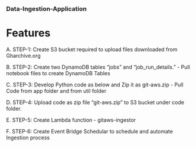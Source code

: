 ### Data-Ingestion-Application

# Features
A.	STEP-1: Create S3 bucket required to upload files downloaded from Gharchive.org

B.	STEP-2: Create two DynamoDB tables “jobs” and “job_run_details.” - Pull notebook files to create DynamoDB Tables

C.	STEP-3: Develop Python code as below and Zip it as git-aws.zip - Pull Code from app folder and from util folder

D.	STEP-4: Upload code as zip file  “git-aws.zip” to S3 bucket under code folder.

E.	STEP-5: Create Lambda function - gitaws-ingestor

F.	STEP-6: Create Event Bridge Schedular to schedule and automate Ingestion process

